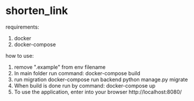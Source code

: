# shorten_link
requirements:

1. docker
2. docker-compose
   
how to use:

1. remove ".example" from env filename
2. In main folder run command:
docker-compose build
3. run migration
docker-compose run backend python manage.py migrate
4. When build is done run by command:
docker-compose up
5. To use the application, enter into your browser
http://localhost:8080/

